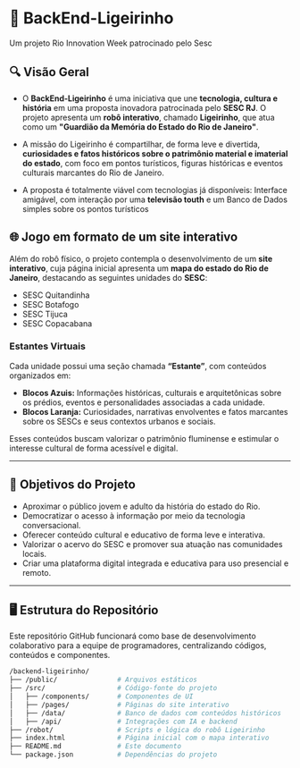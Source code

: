 # 🤖 BackEnd-Ligeirinho
Um projeto Rio Innovation Week patrocinado pelo Sesc

## 🔍 Visão Geral
- O **BackEnd-Ligeirinho** é uma iniciativa que une **tecnologia, cultura e história** em uma proposta inovadora patrocinada pelo **SESC RJ**. O projeto apresenta um **robô interativo**, chamado **Ligeirinho**, que atua como um **"Guardião da Memória do Estado do Rio de Janeiro"**.

  
- A missão do Ligeirinho é compartilhar, de forma leve e divertida, **curiosidades e fatos históricos sobre o patrimônio material e imaterial do estado**, com foco em pontos turísticos, figuras históricas e eventos culturais marcantes do Rio de Janeiro.

  
- A proposta é totalmente viável com tecnologias já disponíveis: Interface amigável, com interação por uma **televisão touth** e um Banco de Dados simples sobre os pontos turísticos

## 🌐 Jogo em formato de um site interativo

Além do robô físico, o projeto contempla o desenvolvimento de um **site interativo**, cuja página inicial apresenta um **mapa do estado do Rio de Janeiro**, destacando as seguintes unidades do **SESC**:

- SESC Quitandinha  
- SESC Botafogo  
- SESC Tijuca  
- SESC Copacabana  

### Estantes Virtuais

Cada unidade possui uma seção chamada **“Estante”**, com conteúdos organizados em:

- **Blocos Azuis:** Informações históricas, culturais e arquitetônicas sobre os prédios, eventos e personalidades associadas a cada unidade.
- **Blocos Laranja:** Curiosidades, narrativas envolventes e fatos marcantes sobre os SESCs e seus contextos urbanos e sociais.

Esses conteúdos buscam valorizar o patrimônio fluminense e estimular o interesse cultural de forma acessível e digital.

---

## 🧭 Objetivos do Projeto

- Aproximar o público jovem e adulto da história do estado do Rio.
- Democratizar o acesso à informação por meio da tecnologia conversacional.
- Oferecer conteúdo cultural e educativo de forma leve e interativa.
- Valorizar o acervo do SESC e promover sua atuação nas comunidades locais.
- Criar uma plataforma digital integrada e educativa para uso presencial e remoto.

---

## 🖥️ Estrutura do Repositório

Este repositório GitHub funcionará como base de desenvolvimento colaborativo para a equipe de programadores, centralizando códigos, conteúdos e componentes.

```bash
/backend-ligeirinho/
├── /public/               # Arquivos estáticos
├── /src/                  # Código-fonte do projeto
│   ├── /components/       # Componentes de UI
│   ├── /pages/            # Páginas do site interativo
│   ├── /data/             # Banco de dados com conteúdos históricos
│   ├── /api/              # Integrações com IA e backend
├── /robot/                # Scripts e lógica do robô Ligeirinho
├── index.html             # Página inicial com o mapa interativo
├── README.md              # Este documento
└── package.json           # Dependências do projeto

